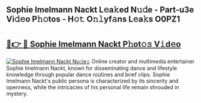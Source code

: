 ## Sophie Imelmann Nackt L𝚎a𝚔ed N𝚞𝚍e - Part-u3e Vi𝚍𝚎o P𝚑𝚘tos - H𝚘𝚝 O𝚗𝚕yf𝚊ns L𝚎a𝚔s O0PZ1

# <h2><a href="http://kf69j7g.oniu.top/?m=Sophie+Imelmann+Nackt">🔗👉 🔴 Sophie Imelmann Nackt P𝚑ot𝚘𝚜 V𝚒d𝚎o</a></h2>

[![Sophie Imelmann Nackt Nu𝚍e𝚜](https://i.imgur.com/0qMVB7G.gif)](http://kf69j7g.oniu.top/?m=Sophie+Imelmann+Nackt)
Online creator and multimedia entertainer Sophie Imelmann Nackt, known for disseminating dance and lifestyle knowledge through popular dance routines and brief clips. Sophie Imelmann Nackt's public persona is characterized by its sincerity and openness, while the intricacies of his personal life remain shrouded in mystery.  

